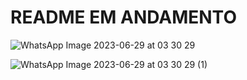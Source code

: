 # README EM ANDAMENTO

![WhatsApp Image 2023-06-29 at 03 30 29](https://github.com/LucasSilva77/Hospital_Mysql/assets/125465336/3af64b08-fdcb-4665-8334-5e11b421cc1d)


![WhatsApp Image 2023-06-29 at 03 30 29 (1)](https://github.com/LucasSilva77/Hospital_Mysql/assets/125465336/7e8bfbe1-8cb0-4107-a9a9-3850abca0ee0)



